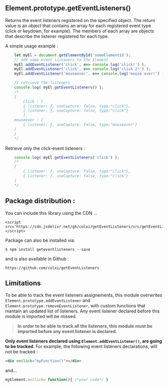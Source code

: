 ## Element.prototype.getEventListeners()

Returns the event listeners registered on the specified object. The return value is an object that contains an array for each registered event type (click or keydown, for example). The members of each array are objects that describe the listener registered for each type. 




A simple usage example :
```javascript    
    let myEl = document.getElementById('someElementId');
    // add some event listeners to the Element
    myEl.addEventListener('click', e=> console.log('click!') );
    myEl.addEventListener('click', e=> console.log('click 2!') );
    myEl.addEventListener('mouseover', e=> console.log('mouse over!') );

    // retrieve the listeners
    console.log( myEl.getEventListeners() );
    /*
    { 
    	click : [
		{ listener: ƒ, useCapture: false, type:"click"},
		{ listener: ƒ, useCapture: false, type:"click"}
        ],
	mouseover : [
		{ listener: ƒ, useCapture: false, type:"mouseover"}
	]
    }
    */
```

Retrieve only the click-event listeners :
```javascript     
    console.log( myEl.getEventListeners('click') );
    /*
    [
        { listener: ƒ, useCapture: false, type:"click"},
        { listener: ƒ, useCapture: false, type:"click"}
    ]
    */
```
## Package distribution :
You can include this library using the CDN ...

```
<script src='https://cdn.jsdelivr.net/gh/colxi/getEventListeners/src/getEventListeners.min.js'></script>
```


Package can also be installed via:

```
$ npm install geteventlisteners --save
```

and is also available in Github :

```
https://github.com/colxi/getEventListeners
```

## Limitations

To be able to track the event listeners assignements, this module overwrites `Element.prototype.addEventListener` and `Element.prototype.removeEventListener`, with custom functions that mantain  an updated list of listeners. 
Any event listener declared before this module is imported will be missed.

> **In order to be able to track all the listeners, this module must be imported before any event listener is declared.**

**Only event listeners declared using `Element.addEventListener()`, are going to be tracked**. For example, the following event listeners declarations, will not be tracked :
```html
<div onclick="myFunction()"></div>
```
and...
```javascript
myElement.onclick= function(){ /*your code*/ }
```
